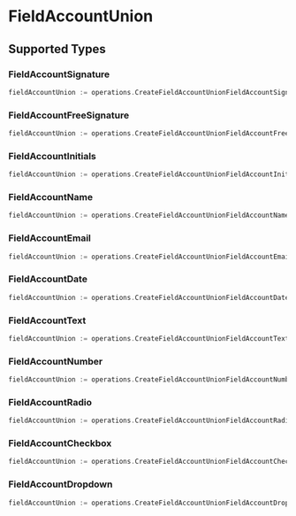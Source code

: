 # FieldAccountUnion


## Supported Types

### FieldAccountSignature

```go
fieldAccountUnion := operations.CreateFieldAccountUnionFieldAccountSignature(operations.FieldAccountSignature{/* values here */})
```

### FieldAccountFreeSignature

```go
fieldAccountUnion := operations.CreateFieldAccountUnionFieldAccountFreeSignature(operations.FieldAccountFreeSignature{/* values here */})
```

### FieldAccountInitials

```go
fieldAccountUnion := operations.CreateFieldAccountUnionFieldAccountInitials(operations.FieldAccountInitials{/* values here */})
```

### FieldAccountName

```go
fieldAccountUnion := operations.CreateFieldAccountUnionFieldAccountName(operations.FieldAccountName{/* values here */})
```

### FieldAccountEmail

```go
fieldAccountUnion := operations.CreateFieldAccountUnionFieldAccountEmail(operations.FieldAccountEmail{/* values here */})
```

### FieldAccountDate

```go
fieldAccountUnion := operations.CreateFieldAccountUnionFieldAccountDate(operations.FieldAccountDate{/* values here */})
```

### FieldAccountText

```go
fieldAccountUnion := operations.CreateFieldAccountUnionFieldAccountText(operations.FieldAccountText{/* values here */})
```

### FieldAccountNumber

```go
fieldAccountUnion := operations.CreateFieldAccountUnionFieldAccountNumber(operations.FieldAccountNumber{/* values here */})
```

### FieldAccountRadio

```go
fieldAccountUnion := operations.CreateFieldAccountUnionFieldAccountRadio(operations.FieldAccountRadio{/* values here */})
```

### FieldAccountCheckbox

```go
fieldAccountUnion := operations.CreateFieldAccountUnionFieldAccountCheckbox(operations.FieldAccountCheckbox{/* values here */})
```

### FieldAccountDropdown

```go
fieldAccountUnion := operations.CreateFieldAccountUnionFieldAccountDropdown(operations.FieldAccountDropdown{/* values here */})
```

